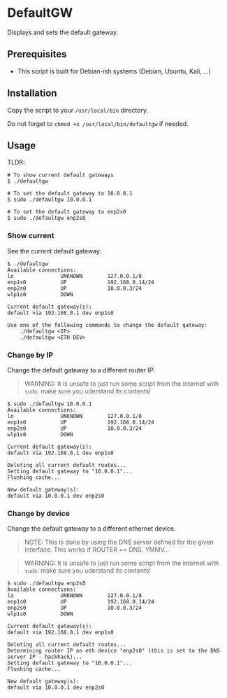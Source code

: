 # DefaultGW

Displays and sets the default gateway.

## Prerequisites

- This script is built for Debian-ish systems (Debian, Ubuntu, Kali, ...)

## Installation

Copy the script to your `/usr/local/bin` directory.

Do not forget to `chmod +x /usr/local/bin/defaultgw` if needed.

## Usage

TLDR:

```shell
# To show current default gateways
$ ./defaultgw

# To set the default gateway to 10.0.0.1
$ sudo ./defaultgw 10.0.0.1

# To set the default gateway to enp2s0
$ sudo ./defaultgw enp2s0
```

### Show current

See the current default gateway:

```shell
$ ./defaultgw 
Available connections:
lo               UNKNOWN        127.0.0.1/8
enp1s0           UP             192.168.0.14/24
enp2s0           UP             10.0.0.3/24
wlp1s0           DOWN           

Current default gateway(s):
default via 192.168.0.1 dev enp1s0

Use one of the following commands to change the default gateway:
    ./defaultgw <IP>
    ./defaultgw <ETH DEV>
```

### Change by IP

Change the default gateway to a different router IP:

> WARNING: It is unsafe to just run some script from the internet with `sudo`: make sure you uderstand its contents!

```shell
$ sudo ./defaultgw 10.0.0.1
Available connections:
lo               UNKNOWN        127.0.0.1/8
enp1s0           UP             192.168.0.14/24
enp2s0           UP             10.0.0.3/24
wlp1s0           DOWN           

Current default gateway(s):
default via 192.168.0.1 dev enp1s0

Deleting all current default routes...
Setting default gateway to "10.0.0.1"...
Flushing cache...

New default gateway(s):
default via 10.0.0.1 dev enp2s0 
```

### Change by device

Change the default gateway to a different ethernet device.

> NOTE: This is done by using the DNS server defined for the given interface. This works if ROUTER == DNS. YMMV...

> WARNING: It is unsafe to just run some script from the internet with `sudo`: make sure you uderstand its contents!

```shell
$ sudo ./defaultgw enp2s0
Available connections:
lo               UNKNOWN        127.0.0.1/8
enp1s0           UP             192.168.0.14/24
enp2s0           UP             10.0.0.3/24
wlp1s0           DOWN           

Current default gateway(s):
default via 192.168.0.1 dev enp1s0

Deleting all current default routes...
Determining router IP on eth device "enp2s0" (this is set to the DNS server IP - hackhack)...
Setting default gateway to "10.0.0.1"...
Flushing cache...

New default gateway(s):
default via 10.0.0.1 dev enp2s0 
```
